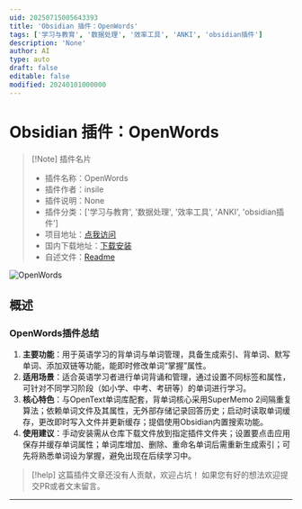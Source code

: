 ```yaml
---
uid: 20250715005643393
title: 'Obsidian 插件：OpenWords'
tags: ['学习与教育', '数据处理', '效率工具', 'ANKI', 'obsidian插件']
description: 'None'
author: AI
type: auto
draft: false
editable: false
modified: 20240101000000
---
```


# Obsidian 插件：OpenWords

> [!Note] 插件名片
> - 插件名称：OpenWords
> - 插件作者：insile
> - 插件说明：None
> - 插件分类：['学习与教育', '数据处理', '效率工具', 'ANKI', 'obsidian插件']
> - 项目地址：[点我访问](https://github.com/insile/OpenWords)
> - 国内下载地址：[下载安装](https://pkmer.cn/products/plugin/pluginMarket/?openwords)
> - 自述文件：[Readme](https://ghproxy.net/https://raw.githubusercontent.com/insile/OpenWords/master/README.md)

![OpenWords](https://cdn.pkmer.cn/covers/openwords_internal_0.png!pkmer)

## 概述

### OpenWords插件总结
1. **主要功能**：用于英语学习的背单词与单词管理，具备生成索引、背单词、默写单词、添加双链等功能，能即时修改单词“掌握”属性。
2. **适用场景**：适合英语学习者进行单词背诵和管理，通过设置不同标签和属性，可针对不同学习阶段（如小学、中考、考研等）的单词进行学习。
3. **核心特色**：与OpenText单词库配套，背单词核心采用SuperMemo 2间隔重复算法；依赖单词文件及其属性，无外部存储记录回答历史；启动时读取单词缓存，更改即时写入文件并更新缓存；提倡使用Obsidian内置搜索功能。
4. **使用建议**：手动安装需从仓库下载文件放到指定插件文件夹；设置要点击应用保存并缓存单词属性；单词库增加、删除、重命名单词后需重新生成索引；可先将熟悉单词设为掌握，避免出现在后续学习中。


> [!help] 
> 这篇插件文章还没有人贡献，欢迎占坑！
> 如果您有好的想法欢迎提交PR或者文末留言。
> 

---


